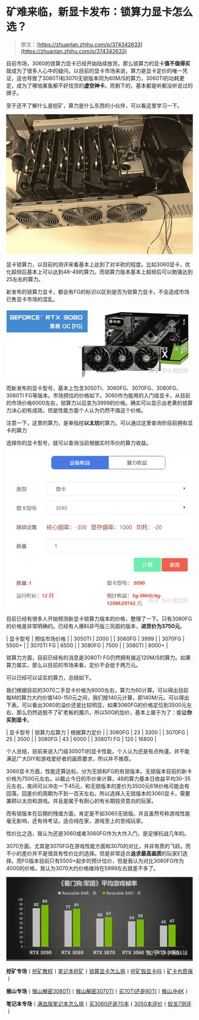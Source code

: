 <!--yml
category: 挖矿
date: 2022-06-26 00:00:00
-->

# 矿难来临，新显卡发布：锁算力显卡怎么选？

> 原文：[https://zhuanlan.zhihu.com/p/374342633](https://zhuanlan.zhihu.com/p/374342633)

目前市场，3060的锁算力显卡已经开始陆续放货。那么锁算力的显卡**值不值得买**就成为了很多人心中的疑问。以目前的显卡市场来说，算力是显卡定价的唯一凭证，这也导致了3060TI和3070无锁版本同为60M/S的算力，3060TI的功耗更定，成为了哪怕某鱼都不好找货的**虚空神卡**。而剩下的，基本都是听都没听说过的牌子。

至于还不了解什么是挖矿，算力是什么东西的小伙伴，可以看这里学习一下。

[](https://zhuanlan.zhihu.com/p/355955385)

![](img/2420464e25f5c68a5c199375819cf77a.png)

显卡锁算力，以目前的测评来看基本上达到了对半砍的程度。比如3060显卡，优化超频后基本上可以达到48-49的算力。而锁算力版本基本上超频后可以勉强达到25左右的算力。

新发布的锁算力显卡，都会有FG的标识以区别是否为锁算力显卡，不会造成市场已售显卡市场的混乱。

![](img/f2194d2574a4a4f553fc08c6d3fbb315.png)

而新发布的显卡型号，基本上包含3050TI、3060FG、3070FG、3080FG、3080TI FG等版本。市场预估的价格如下。3060作为能用的入门级显卡，从目前的市场价格6000左右，锁算力以后变为3999的价格。确实可以显示出老黄的锁算力决心初有成效。但是性能方面个人认为仍然不值这个价格。

注意一下，这里的算力，是单指挖**以太坊**的算力。可以通过这里查询你目前拥有显卡的算力

[](https://link.zhihu.com/?target=http%3A//hxbao.com/reg/invite/O14BJF6q)

选择你的显卡型号，就可以查询当前根据实时币价的算力收益。

![](img/ca480d55f38c328a79603d1ddec4f7b3.png)

目前已经有很多人开始预测新显卡锁算力版本的价格，整理了一下。只有3060FG的价格是非常明确的。已经有人爆料非丐版三风扇的版本，**进货价为3750元**。

| 显卡型号 | 预估市场价格 |
| 3050TI | 2000 |
| 3060FG | 3999 |
| 3070FG | 5500+ |
| 3070TI FG | 6500 |
| 3080FG | 7500 |
| 3080TI | 8000+ |

锁算力方面，目前已经有的消息是3080TI FG仍然拥有接近120M/S的算力。如果算力属实，那么以目前的市场来看，定价不会低于两万元。

可以已经可以证实的算力，总结如下。

我们根据目前的3070二手显卡价格为9000左右，算力为60计算。可以得出目前每M的算力大约价值140-150元之间，我们按140元计算，即140M/元。可以得出下表。可以看出3060的溢价还是比较明显，如果3060FG的价格定位到3500元左右，那么仍然逃脱不了矿老板的魔爪，所以500的加价，基本上属于为了：能**让你买到显卡**。

| 显卡型号 | 锁算力后算力 | 根据算力定价 |
| 3060FG | 23 | 3300 |
| 3070FG | 25 | 3500 |
| 3080FG | 43 | 6000 |
| 3080TI FG | 120 | 16800 |

个人总结，目前来说入门级3050TI的显卡性能，个人认为还是有点拘谨。并不能满足广大DIY和游戏爱好者的画质要求，所以并不推荐。

3060显卡方面，性能还算达标。分为无锁和FG的有锁版本。无锁版本目前的新卡价格为7500元左右。以截止今日的币价来计算，48的算力基本日收益平均30-35元左右，夜间可以冲击一下45元，和无锁版本的差价为3500元618价格可能会有回落。回差价的周期为不到一百天左右。所以选择入无锁版本的3060显卡，需要兼顾以太坊和游戏。并且是属于有耐心的有长期投资意向的玩家。

而有锁版本在后期的残值方面，肯定是不如3060无锁版。并且虽然号称游戏性能毫无影响，还有待考证。适合纯在家，游戏至上的至纯玩家。

性价比之选，我认为还是3060或者3060FG作为大作入门，是足够抗战几年的。

3070方面，尤其是3070FG在游戏性能方面和3070的对比，并非有质的飞跃。而不小的差价并不是很具有性价比的选择。但是非常适合**追求最高画质**的玩家们选择。而FG版本目前只有5500+起步的预计估价，但是我认为对比3060FG作为4000的价格，我认为3070大约价格维持在5999左右就差不多了。

![](img/510d588635b3f754bed09ab1a9b636fb.png)

**挖矿专场**丨[挖矿教程](https://zhuanlan.zhihu.com/p/355955385)丨[笔记本挖矿](https://zhuanlan.zhihu.com/p/360451565)丨[锁算显卡怎么挑](https://zhuanlan.zhihu.com/p/374342633)丨[挖矿毁显卡吗](https://zhuanlan.zhihu.com/p/358944242)丨[矿卡也质保](https://zhuanlan.zhihu.com/p/386391253)丨

**猴山专场**丨[猴山解密3080TI](https://zhuanlan.zhihu.com/p/379179943)丨[猴山解密3070TI](https://zhuanlan.zhihu.com/p/379428935)丨[买70TI还是80TI](https://zhuanlan.zhihu.com/p/379846007)丨[猴山冲4K](https://zhuanlan.zhihu.com/p/380129626)丨

**笔记本专场**丨[满血版笔记本怎么挑](https://zhuanlan.zhihu.com/p/374748213)丨[买3060还是70本](https://www.zhihu.com/question/447817962/answer/1909204347)丨[3050本评价](https://www.zhihu.com/question/462045112/answer/1913547325)丨[蛟龙7测评](https://zhuanlan.zhihu.com/p/369226521)丨